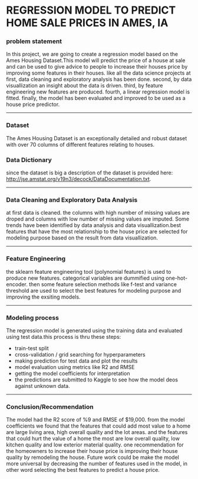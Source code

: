 
# REGRESSION MODEL TO PREDICT HOME SALE PRICES IN AMES, IA


### problem statement
In this project, we are going to create a regression model based on the Ames Housing Dataset.This model will predict the price of a house at sale and can be used to give advice to people to increase their houses price by improving some features in their houses. like all the data science projects at first, data cleaning and exploratory analysis has been done. second, by data visuallization an insight about the data is driven. third, by feature engineering new features are produced. fourth, a linear regression model is fitted. finally, the model has been evaluated and improved to be used as a house price predictor. 

---

### Dataset
 The Ames Housing Dataset is an exceptionally detailed and robust dataset with over 70 columns of different features relating to houses. 

### Data Dictionary
 
since the dataset is big a description of the dataset is provided here: http://jse.amstat.org/v19n3/decock/DataDocumentation.txt.

---


### Data Cleaning and Exploratory Data Analysis 

at first data is cleaned. the columns with high number of missing values are droped and columns with low number of missing values are imputed. 
Some trends have been identified by data analysis and data visuallization.best features that have the most relationship to the house price are selected for modeling purpose based on the result from data visuallization.

---


### Feature Engineering

the sklearn feature engineering tool (polynomial features) is used to produce new features. categorical variables are dummified using one-hot-encoder. then some feature selection methods like f-test and variance threshold are used to select the best features for modeling purpose and improving the exsiting models.

---


### Modeling process

The regression model is generated using the training data and evaluated using test data.this process is thru these steps:

- train-test split
- cross-validation / grid searching for hyperparameters 
- making prediction for test data and plot the results
- model evaluation using metrics like R2 and RMSE
- getting the model coefficients for interpretation
- the predictions are submitted to Kaggle to see how the model deos against unknown data.



---


### Conclusion/Recommendation

 The model had the R2 score of %9 and RMSE of $19,000. from the model coefficients we found that the features that could add most value to a home are large living area, high overall quality and the lot areas. and the features that could hurt the value of a home the most are low overall quality, low kitchen quality and low exterior material quality. one recommendation for the homeowners to increase their house price is improving their house quality by remodeling the house. Future work could be make the model more universal by decreasing the number of features used in the model, in other word selecting the best features to predict a house price.  


